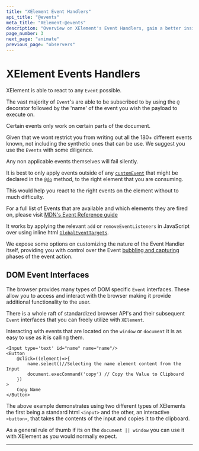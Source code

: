 ```yaml
---
title: "XElement Event Handlers"
api_title: "@events"
meta_title: "XElement-@events"
description: "Overview on XElement's Event Handlers, gain a better insight on how XElement lets you use any* Event behaviors that you wish your XElement to react to" 
page_number: 3
next_page: "animate"
previous_page: "observers"
---
```


# XElement Events Handlers

XElement is able to react to any `Event` possible.

The vast majority of `Event`'s are able to be subscribed to by using the `@` decorator followed by the 'name' of the event you wish the payload to execute on.

Certain events only work on certain parts of the document.

Given that we wont restrict you from writing out all the 180+ different events known, not including the synthetic ones that can be use. We suggest you use the `Events` with some diligence.

Any non applicable events themselves will fail silently.

It is best to only apply events outside of any [`customEvent`](https://developer.mozilla.org/en-US/docs/Web/Events/Creating_and_triggering_events) that might be declared in the [`@do`](../api/do) method, to the right element that you are consuming.

This would help you react to the right events on the element without to much difficulty.

For a full list of Events that are available and which elements they are fired on, please visit [MDN's Event Reference guide](https://developer.mozilla.org/en-US/docs/Web/Events)

It works by applying the relevant `add` or `removeEventListeners` in JavaScript over using inline html [`GlobalEventTargets`](https://developer.mozilla.org/en-US/docs/Web/API/GlobalEventHandlers).

We expose some options on customizing the nature of the Event Handler itself, providing you with control over the Event [bubbling and capturing](https://developer.mozilla.org/en-US/docs/Learn/JavaScript/Building_blocks/Events#event_bubbling_and_capture) phases of the event action.


## DOM Event Interfaces

The browser provides many types of DOM specific `Event` interfaces. These allow you to access and interact with the browser making it provide additional functionality to the user.

There is a whole raft of standardized browser API's and their subsequent `Event` interfaces that you can freely utilize with `XElement`.

Interacting with events that are located on the `window` or `document` it is as easy to use as it is calling them.

```astro
<Input type='text' id="name" name="name"/>
<Button
    @click=((element)=>{
        name.select()//Selecting the name element content from the Input
        document.execCommand('copy') // Copy the Value to Clipboard
    })    
>
    Copy Name
</Button>
```

The above example demonstrates using two different types of XElements the first being a standard html `<input>` and the other, an interactive `<button>`, that takes the contents of the input and copies it to the clipboard.

As a general rule of thumb if its on the `document || window` you can use it with XElement as you would normally expect.

------


